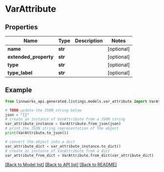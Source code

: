 # VarAttribute


## Properties

Name | Type | Description | Notes
------------ | ------------- | ------------- | -------------
**name** | **str** |  | [optional] 
**extended_property** | **str** |  | [optional] 
**type** | **str** |  | [optional] 
**type_label** | **str** |  | [optional] 

## Example

```python
from linnworks_api.generated.listings.models.var_attribute import VarAttribute

# TODO update the JSON string below
json = "{}"
# create an instance of VarAttribute from a JSON string
var_attribute_instance = VarAttribute.from_json(json)
# print the JSON string representation of the object
print(VarAttribute.to_json())

# convert the object into a dict
var_attribute_dict = var_attribute_instance.to_dict()
# create an instance of VarAttribute from a dict
var_attribute_from_dict = VarAttribute.from_dict(var_attribute_dict)
```
[[Back to Model list]](../README.md#documentation-for-models) [[Back to API list]](../README.md#documentation-for-api-endpoints) [[Back to README]](../README.md)


